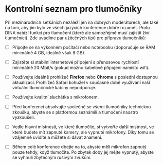 # Kontrolní seznam pro tlumočníky

Při mezinárodních setkáních nezáleží jen na dobrých moderátorech, ale také na tom, aby jim bylo ve všech jazycích konference dobře rozumět. Proto DINA nabízí funkci pro tlumočení \(které ale samozřejmě musí zajistit živí tlumočníci\). Zde uvádíme pár užitečných tipů pro přípravu tlumočníků:

* [ ] Připojte se na výkonném počítači nebo notebooku \(doporučuje se RAM minimálně 4 GB, ideálně však 8 GB\).
* [ ] 
  Zajistěte si stabilní internetové připojení s přenosovou rychlostí minimálně 20 Mbit/s \(pokud možno kabelové připojení namísto wifi\).

* [ ] 
  Používejte ideálně prohlížeč **Firefox** nebo **Chrome** s poslední dostupnou aktualizací. Prohlížeč Safari bohužel v současné době využívání naší virtuální tlumočnické kabiny nepodporuje.

* [ ] 
  Používejte kvalitní sluchátka s mikrofonem.

* [ ] 
  Před konferencí absolvujte společně se všemi tlumočníky technickou zkoušku, abyste se s platformou seznámili a tlumočení naostro vyzkoušeli.

* [ ] 
  Vedle hlavní místnosti, ve které tlumočíte, si vytvořte další místnost, ve které budete mít zapnuté kamery, ale vypnuté mikrofony. Díky tomu se vzájemně uvidíte a můžete si dávat znamení.

* [ ] Během celé konference dbejte na to, abyste měli mikrofon zapnutý pouze tehdy, když tlumočíte. Po zbytek doby jej mějte vypnutý, abyste se vyhnuli zbytečným rušivým zvukům.


